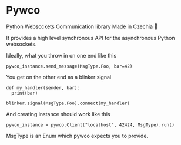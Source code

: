 # Pywco
Python Websockets Communication library
Made in Czechia :beer:

It provides a high level synchronous API for the asynchronous Python websockets.

Ideally, what you throw in on one end like this

```
pywco_instance.send_message(MsgType.Foo, bar=42)
```

You get on the other end as a blinker signal

```
def my_handler(sender, bar):
  print(bar)

blinker.signal(MsgType.Foo).connect(my_handler)
```

And creating instance should work like this

```
pywco_instance = pywco.Client("localhost", 42424, MsgType).run()
```

MsgType is an Enum which pywco expects you to provide.
